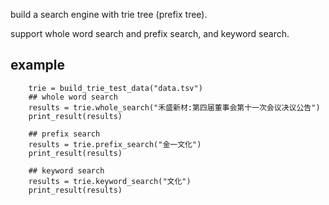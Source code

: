 build a search engine with trie tree (prefix tree).

support whole word search and prefix search, and keyword search.

## example
```
    trie = build_trie_test_data("data.tsv")
    ## whole word search
    results = trie.whole_search("禾盛新材:第四届董事会第十一次会议决议公告")
    print_result(results)

    ## prefix search
    results = trie.prefix_search("金一文化")
    print_result(results)

    ## keyword search
    results = trie.keyword_search("文化")
    print_result(results)

```
